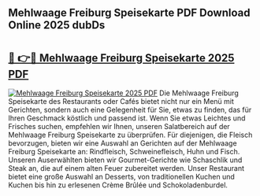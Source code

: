 ## Mehlwaage Freiburg Speisekarte PDF Download Online 2025 dubDs

# <h2><a href="http://gc85xfh.nevu.top/?p=Mehlwaage+Freiburg+Speisekarte">🔗 👉🔴 Mehlwaage Freiburg Speisekarte 2025 PDF</a></h2>

[![Mehlwaage Freiburg Speisekarte 2025 PDF](https://i.imgur.com/dBaPXMq.png)](http://gc85xfh.nevu.top/?p=Mehlwaage+Freiburg+Speisekarte)
Die Mehlwaage Freiburg Speisekarte des Restaurants oder Cafés bietet nicht nur ein Menü mit Gerichten, sondern auch eine Gelegenheit für Sie, etwas zu finden, das für Ihren Geschmack köstlich und passend ist. Wenn Sie etwas Leichtes und Frisches suchen, empfehlen wir Ihnen, unseren Salatbereich auf der Mehlwaage Freiburg Speisekarte zu überprüfen. Für diejenigen, die Fleisch bevorzugen, bieten wir eine Auswahl an Gerichten auf der Mehlwaage Freiburg Speisekarte an: Rindfleisch, Schweinefleisch, Huhn und Fisch. Unseren Auserwählten bieten wir Gourmet-Gerichte wie Schaschlik und Steak an, die auf einem alten Feuer zubereitet werden. Unser Restaurant bietet eine große Auswahl an Desserts, von traditionellen Kuchen und Kuchen bis hin zu erlesenen Crème Brûlée und Schokoladenburdel.
